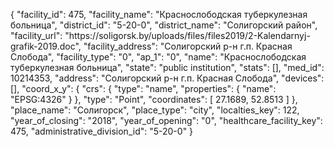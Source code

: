 {
    "facility_id": 475,
    "facility_name": "Краснослободская туберкулезная больница",
    "district_id": "5-20-0",
    "district_name": "Солигорский район",
    "facility_url": "https:\/\/soligorsk.by\/uploads\/files\/files2019\/2-Kalendarnyj-grafik-2019.doc",
    "facility_address": "Солигорский р-н г.п. Красная Слобода",
    "facility_type": "0",
    "ap_1": "0",
    "name": "Краснослободская туберкулезная больница",
    "state": "public institution",
    "stats": [],
    "med_id": 10214353,
    "address": "Солигорский р-н г.п. Красная Слобода",
    "devices": [],
    "coord_x_y": {
        "crs": {
            "type": "name",
            "properties": {
                "name": "EPSG:4326"
            }
        },
        "type": "Point",
        "coordinates": [
            27.1689,
            52.8513
        ]
    },
    "place_name": "Солигорск",
    "place_type": "city",
    "localties_key": 122,
    "year_of_closing": "2018",
    "year_of_opening": "0",
    "healthcare_facility_key": 475,
    "administrative_division_id": "5-20-0"
}